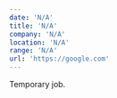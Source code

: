 ```yaml
---
date: 'N/A'
title: 'N/A'
company: 'N/A'
location: 'N/A'
range: 'N/A'
url: 'https://google.com'
---
```


Temporary job.
